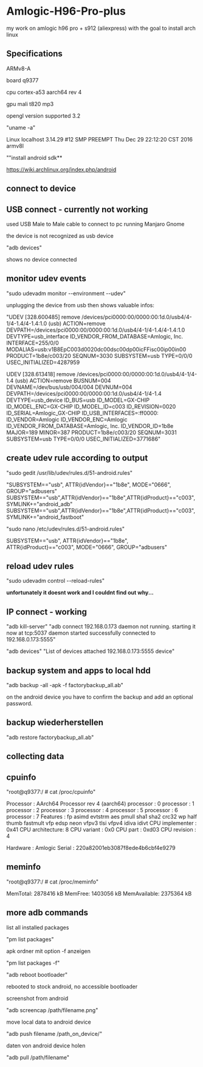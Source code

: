 # Amlogic-H96-Pro-plus
my work on amlogic h96 pro + s912 (aliexpress) with the goal to install arch linux


## Specifications

ARMv8-A 

board	  q9377 

cpu       cortex-a53 aarch64 rev 4

gpu       mali t820 mp3

opengl version supported 3.2


"uname -a"

Linux localhost 3.14.29 #12 SMP PREEMPT Thu Dec 29 22:12:20 CST 2016 armv8l

""install android sdk**

https://wiki.archlinux.org/index.php/android

## connect to device

USB connect - currently not working
-----------------------------------

used USB Male to Male cable to connect to pc running Manjaro Gnome 

the device is not recognized as usb device

"adb devices"

shows no device connected

monitor udev events
-------------------

"sudo udevadm monitor --environment --udev"

unplugging the device from usb then shows valuable infos:

"UDEV  [328.600485] remove   /devices/pci0000:00/0000:00:1d.0/usb4/4-1/4-1.4/4-1.4:1.0 (usb)
ACTION=remove
DEVPATH=/devices/pci0000:00/0000:00:1d.0/usb4/4-1/4-1.4/4-1.4:1.0
DEVTYPE=usb_interface
ID_VENDOR_FROM_DATABASE=Amlogic, Inc.
INTERFACE=255/0/0
MODALIAS=usb:v1B8EpC003d0020dc00dsc00dp00icFFisc00ip00in00
PRODUCT=1b8e/c003/20
SEQNUM=3030
SUBSYSTEM=usb
TYPE=0/0/0
USEC_INITIALIZED=4287959

UDEV  [328.613418] remove   /devices/pci0000:00/0000:00:1d.0/usb4/4-1/4-1.4 (usb)
ACTION=remove
BUSNUM=004
DEVNAME=/dev/bus/usb/004/004
DEVNUM=004
DEVPATH=/devices/pci0000:00/0000:00:1d.0/usb4/4-1/4-1.4
DEVTYPE=usb_device
ID_BUS=usb
ID_MODEL=GX-CHIP
ID_MODEL_ENC=GX-CHIP
ID_MODEL_ID=c003
ID_REVISION=0020
ID_SERIAL=Amlogic_GX-CHIP
ID_USB_INTERFACES=:ff0000:
ID_VENDOR=Amlogic
ID_VENDOR_ENC=Amlogic
ID_VENDOR_FROM_DATABASE=Amlogic, Inc.
ID_VENDOR_ID=1b8e
MAJOR=189
MINOR=387
PRODUCT=1b8e/c003/20
SEQNUM=3031
SUBSYSTEM=usb
TYPE=0/0/0
USEC_INITIALIZED=3771686"

create udev rule according to output
------------------------------------

"sudo gedit /usr/lib/udev/rules.d/51-android.rules"

"SUBSYSTEM=="usb", ATTR{idVendor}=="1b8e", MODE="0666", GROUP="adbusers"
SUBSYSTEM=="usb",ATTR{idVendor}=="1b8e",ATTR{idProduct}=="c003",SYMLINK+="android_adb"
SUBSYSTEM=="usb",ATTR{idVendor}=="1b8e",ATTR{idProduct}=="c003",SYMLINK+="android_fastboot"


"sudo nano /etc/udev/rules.d/51-android.rules"

SUBSYSTEM=="usb", ATTR{idVendor}=="1b8e", ATTR{idProduct}=="c003", MODE="0666", GROUP="adbusers"


reload udev rules
-----------------

"sudo udevadm control --reload-rules"

**unfortunately it doesnt work and I couldnt find out why...**



## IP connect - working

"adb kill-server"
"adb connect 192.168.0.173
 daemon not running. starting it now at tcp:5037 
 daemon started successfully 
connected to 192.168.0.173:5555"

"adb devices"
"List of devices attached
192.168.0.173:5555	device"

backup system and apps to local hdd
-----------------------------------

"adb backup -all -apk -f factorybackup_all.ab"

on the android device you have to confirm the backup and add an optional password.

backup wiederherstellen
-----------------------

"adb restore factorybackup_all.ab"

## collecting data

cpuinfo
-------

"root@q9377:/ # cat /proc/cpuinfo"

Processor	: AArch64 Processor rev 4 (aarch64)
processor	: 0
processor	: 1
processor	: 2
processor	: 3
processor	: 4
processor	: 5
processor	: 6
processor	: 7
Features	: fp asimd evtstrm aes pmull sha1 sha2 crc32 wp half thumb fastmult vfp edsp neon vfpv3 tlsi vfpv4 idiva idivt 
CPU implementer	: 0x41
CPU architecture: 8
CPU variant	: 0x0
CPU part	: 0xd03
CPU revision	: 4

Hardware	: Amlogic
Serial		: 220a82001eb3087f8ede4b6cbf4e9279

meminfo
-------

"root@q9377:/ # cat /proc/meminfo"

MemTotal:        2878416 kB
MemFree:         1403056 kB
MemAvailable:    2375364 kB

more adb commands
-----------------

list all installed packages

"pm list packages"

apk ordner mit option -f anzeigen

"pm list packages -f"


"adb reboot bootloader"

rebooted to stock android, no accessible bootloader

screenshot from android

"adb screencap /path/filename.png"

move local data to android device

"adb push filename /path_on_device/" 

daten von android device holen

"adb pull /path/filename"

